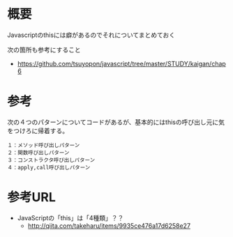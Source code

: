 # 概要
Javascriptのthisには癖があるのでそれについてまとめておく

次の箇所も参考にすること
- https://github.com/tsuyopon/javascript/tree/master/STUDY/kaigan/chap6

# 参考
次の４つのパターンについてコードがあるが、基本的にはthisの呼び出し元に気をつけろに帰着する。
```
１：メソッド呼び出しパターン
２：関数呼び出しパターン
３：コンストラクタ呼び出しパターン
４：apply,call呼び出しパターン
```

# 参考URL
- JavaScriptの「this」は「4種類」？？
  - http://qiita.com/takeharu/items/9935ce476a17d6258e27
